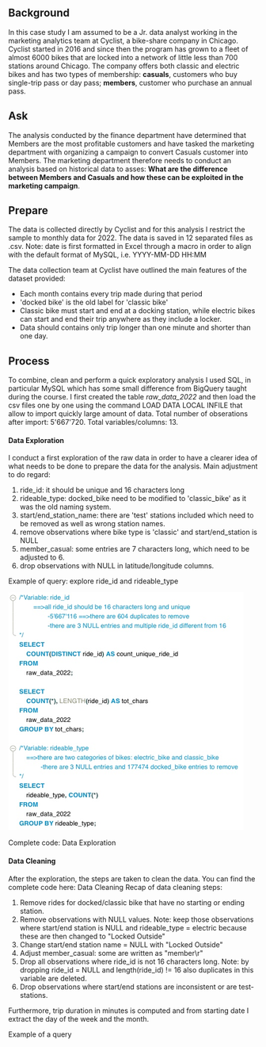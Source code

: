 
## Background
In this case study I am assumed to be a Jr. data analyst working in the marketing analytics team at Cyclist, a bike-share company in Chicago. Cyclist started in 2016 and since then the program has grown to a fleet of almost 6000 bikes that are locked into a network of little less than 700 stations around Chicago. The company offers both classic and electric bikes and has two types of membership: **casuals**, customers who buy single-trip pass or day pass; **members**, customer who purchase an annual pass. 

## Ask 
The analysis conducted by the finance department have determined that Members are the most profitable customers and have tasked the marketing department with organizing a campaign to convert Casuals customer into Members. The marketing department therefore needs to conduct an analysis based on historical data to asses: **What are the difference between Members and Casuals and how these can be exploited in the marketing campaign**.

## Prepare
The data is collected directly by Cyclist and for this analysis I restrict the sample to monthly data for 2022. The data is saved in 12 separated files as .csv. Note: date is first formatted in Excel through a macro in order to align with the default format of MySQL, i.e. YYYY-MM-DD HH:MM

The data collection team at Cyclist have outlined the main features of the dataset provided:
  * Each month contains every trip made during that period
  * 'docked bike' is the old label for 'classic bike'
  * Classic bike must start and end at a docking station, while electric bikes can start and end their trip anywhere as they include a locker. 
  * Data should contains only trip longer than one minute and shorter than one day. 

## Process
To combine, clean and perform a quick exploratory analysis I used SQL, in particular MySQL which has some small difference from BigQuery taught during the course. I first created the table *raw_data_2022* and then load the csv files one by one using the command LOAD DATA LOCAL INFILE that allow to import quickly large amount of data. Total number of obserations after import: 5'667'720. Total variables/columns: 13. 

#### Data Exploration 
I conduct a first exploration of the raw data in order to have a clearer idea of what needs to be done to prepare the data for the analysis. Main adjustment to do regard: 
  1. ride_id: it should be unique and 16 characters long 
  2. rideable_type: docked_bike need to be modified to 'classic_bike' as it was the old naming system. 
  3. start/end_station_name: there are 'test' stations included which need to be removed as well as wrong station names. 
  4. remove observations where bike type is 'classic' and start/end_station is NULL 
  5. member_casual: some entries are 7 characters long, which need to be adjusted to 6. 
  6. drop observations with NULL in latitude/longitude columns. 

Example of query: explore ride_id and rideable_type

![](Screenshots/1_Exploration.jpeg)

Complete code: Data Exploration

#### Data Cleaning
After the exploration, the steps are taken to clean the data. You can find the complete code here: Data Cleaning
Recap of data cleaning steps:
1. Remove rides for docked/classic bike that have no starting or ending station. 
2. Remove observations with NULL values. Note: keep those observations where start/end station is NULL and rideable_type = electric because these are then changed to "Locked Outside"
3. Change start/end station name = NULL with "Locked Outside"
4. Adjust member_casual: some are written as "member\r" 
5. Drop all observations where ride_id is not 16 characters long. Note: by dropping ride_id = NULL and length(ride_id) != 16 also duplicates in this variable are deleted. 
6. Drop observations where start/end stations are inconsistent or are test-stations. 

Furthermore, trip duration in minutes is computed and from starting date I extract the day of the week and the month. 

Example of a query
